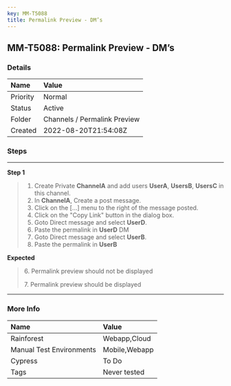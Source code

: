 ```yaml
---
key: MM-T5088
title: Permalink Preview - DM’s
---
```


## MM-T5088: Permalink Preview - DM’s

### Details

| Name     | Value                        |
| :------- | :--------------------------- |
| Priority | Normal                       |
| Status   | Active                       |
| Folder   | Channels / Permalink Preview |
| Created  | 2022-08-20T21:54:08Z         |

### Steps

<hr/>

**Step 1**

> <article><ol><li>Create Private <strong>ChannelA</strong> and add users <strong>UserA</strong>, <strong>UsersB</strong>, <strong>UsersC</strong> in this channel.</li><li>In <strong>ChannelA</strong>, Create a post message.</li><li>Click on the [...] menu to the right of the message posted.</li><li>Click on the "Copy Link" button in the dialog box.</li><li>Goto Direct message and select <strong>UserD</strong>.</li><li>Paste the permalink in <strong>UserD</strong> DM</li><li>Goto Direct message and select <strong>UserB</strong>.</li><li>Paste the permalink in <strong>UserB</strong></li></ol></article>

**Expected**

> <article><p>6. Permalink preview should not be displayed</p><p>7. Permalink preview should be displayed</p></article>

<hr/>

### More Info

| Name                     | Value         |
| :----------------------- | :------------ |
| Rainforest               | Webapp,Cloud  |
| Manual Test Environments | Mobile,Webapp |
| Cypress                  | To Do         |
| Tags                     | Never tested  |
